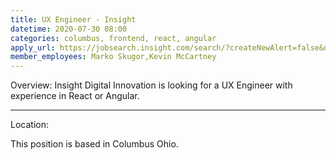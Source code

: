 ```yaml
---
title: UX Engineer - Insight
datetime: 2020-07-30 08:00
categories: columbus, frontend, react, angular
apply_url: https://jobsearch.insight.com/search/?createNewAlert=false&q=&locationsearch=Columbus
member_employees: Marko Skugor,Kevin McCartney
---
```

<page-header2>
Overview:
</page-header2>
<paragraph>
Insight Digital Innovation is looking for a UX Engineer with experience in React or Angular.
<hr/>
<page-header2>
Location:
</page-header2>

This position is based in Columbus Ohio.